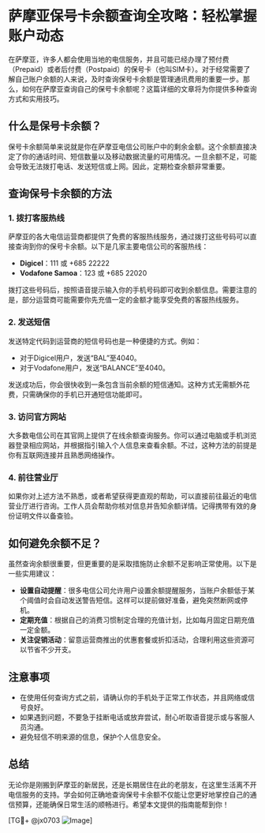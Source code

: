 # 萨摩亚保号卡余额查询全攻略：轻松掌握账户动态

在萨摩亚，许多人都会使用当地的电信服务，并且可能已经办理了预付费（Prepaid）或者后付费（Postpaid）的保号卡（也叫SIM卡）。对于经常需要了解自己账户余额的人来说，及时查询保号卡余额是管理通讯费用的重要一步。那么，如何在萨摩亚查询自己的保号卡余额呢？这篇详细的文章将为你提供多种查询方式和实用技巧。

## 什么是保号卡余额？

保号卡余额简单来说就是你在萨摩亚电信公司账户中的剩余金额。这个余额直接决定了你的通话时间、短信数量以及移动数据流量的可用情况。一旦余额不足，可能会导致无法拨打电话、发送短信或上网。因此，定期检查余额非常重要。

## 查询保号卡余额的方法

### 1. **拨打客服热线**
萨摩亚的各大电信运营商都提供了免费的客服热线服务，通过拨打这些号码可以直接查询到你的保号卡余额。以下是几家主要电信公司的客服热线：

- **Digicel**：111 或 +685 22222
- **Vodafone Samoa**：123 或 +685 22020

拨打这些号码后，按照语音提示输入你的手机号码即可收到余额信息。需要注意的是，部分运营商可能需要你先充值一定的金额才能享受免费的客服热线服务。

### 2. **发送短信**
发送特定代码到运营商的短信号码也是一种便捷的方式。例如：
- 对于Digicel用户，发送“BAL”至4040。
- 对于Vodafone用户，发送“BALANCE”至4040。

发送成功后，你会很快收到一条包含当前余额的短信通知。这种方式无需额外花费，只需确保你的手机已开通短信功能即可。

### 3. **访问官方网站**
大多数电信公司在其官网上提供了在线余额查询服务。你可以通过电脑或手机浏览器登录相应网站，并根据指引输入个人信息来查看余额。不过，这种方法的前提是你有互联网连接并且熟悉网络操作。

### 4. **前往营业厅**
如果你对上述方法不熟悉，或者希望获得更直观的帮助，可以直接前往最近的电信营业厅进行咨询。工作人员会帮助你核对信息并告知余额详情。记得携带有效的身份证明文件以备查验。

## 如何避免余额不足？

虽然查询余额很重要，但更重要的是采取措施防止余额不足影响正常使用。以下是一些实用建议：

- **设置自动提醒**：很多电信公司允许用户设置余额提醒服务，当账户余额低于某个阈值时会自动发送警告短信。这样可以提前做好准备，避免突然断网或停机。
- **定期充值**：根据自己的消费习惯制定合理的充值计划，比如每月固定日期充值一定金额。
- **关注促销活动**：留意运营商推出的优惠套餐或折扣活动，合理利用这些资源可以节省不少开支。

## 注意事项

- 在使用任何查询方式之前，请确认你的手机处于正常工作状态，并且网络或信号良好。
- 如果遇到问题，不要急于挂断电话或放弃尝试，耐心听取语音提示或与客服人员沟通。
- 避免轻信不明来源的信息，保护个人信息安全。

## 总结

无论你是刚搬到萨摩亚的新居民，还是长期居住在此的老朋友，在这里生活离不开电信服务的支持。学会如何正确地查询保号卡余额不仅能让您更好地掌控自己的通信预算，还能确保日常生活的顺畅进行。希望本文提供的指南能帮到你！

[TG💪+ @jx0703 ![Image](https://github.com/user-attachments/assets/dbca1d08-cadb-493c-b0ec-ad6f7a83f270)]